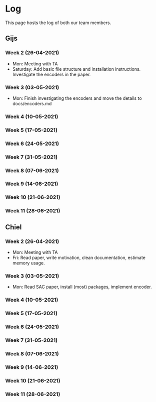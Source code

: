 # Log 
This page hosts the log of both our team members. 

## Gijs

### Week 2 (26-04-2021)
- Mon: Meeting with TA
- Saturday: Add basic file structure and installation instructions.  
    Investigate the encoders in the paper.
### Week 3 (03-05-2021)
- Mon: Finish investigating the encoders and move the details to docs/encoders.md
### Week 4 (10-05-2021)

### Week 5 (17-05-2021)

### Week 6 (24-05-2021)

### Week 7 (31-05-2021)

### Week 8 (07-06-2021)

### Week 9 (14-06-2021)

### Week 10 (21-06-2021)

### Week 11 (28-06-2021)

## Chiel

### Week 2 (26-04-2021)
- Mon: Meeting with TA
- Fri: Read paper, write motivation, clean documentation, estimate memory usage.

### Week 3 (03-05-2021)
- Mon: Read SAC paper, install (most) packages, implement encoder.


### Week 4 (10-05-2021)

### Week 5 (17-05-2021)

### Week 6 (24-05-2021)

### Week 7 (31-05-2021)

### Week 8 (07-06-2021)

### Week 9 (14-06-2021)

### Week 10 (21-06-2021)

### Week 11 (28-06-2021)


